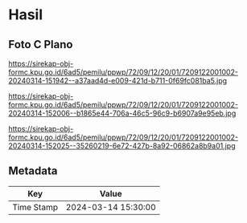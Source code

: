 # Hasil

## Foto C Plano

https://sirekap-obj-formc.kpu.go.id/6ad5/pemilu/ppwp/72/09/12/20/01/7209122001002-20240314-151942--a37aad4d-e009-421d-b711-0f69fc081ba5.jpg

https://sirekap-obj-formc.kpu.go.id/6ad5/pemilu/ppwp/72/09/12/20/01/7209122001002-20240314-152006--b1865e44-706a-46c5-96c9-b6907a9e95eb.jpg

https://sirekap-obj-formc.kpu.go.id/6ad5/pemilu/ppwp/72/09/12/20/01/7209122001002-20240314-152025--35260219-6e72-427b-8a92-06862a8b9a01.jpg


## Metadata

| Key        | Value               |
| ---------- | ------------------- |
| Time Stamp | 2024-03-14 15:30:00 |



